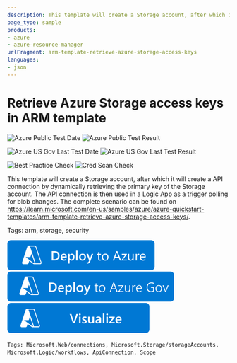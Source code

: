 ```yaml
---
description: This template will create a Storage account, after which it will create a API connection by dynamically retrieving the primary key of the Storage account. The API connection is then used in a Logic App as a trigger polling for blob changes.
page_type: sample
products:
- azure
- azure-resource-manager
urlFragment: arm-template-retrieve-azure-storage-access-keys
languages:
- json
---
```

# Retrieve Azure Storage access keys in ARM template

![Azure Public Test Date](https://azurequickstartsservice.blob.core.windows.net/badges/demos/arm-template-retrieve-azure-storage-access-keys/PublicLastTestDate.svg)
![Azure Public Test Result](https://azurequickstartsservice.blob.core.windows.net/badges/demos/arm-template-retrieve-azure-storage-access-keys/PublicDeployment.svg)

![Azure US Gov Last Test Date](https://azurequickstartsservice.blob.core.windows.net/badges/demos/arm-template-retrieve-azure-storage-access-keys/FairfaxLastTestDate.svg)
![Azure US Gov Last Test Result](https://azurequickstartsservice.blob.core.windows.net/badges/demos/arm-template-retrieve-azure-storage-access-keys/FairfaxDeployment.svg)

![Best Practice Check](https://azurequickstartsservice.blob.core.windows.net/badges/demos/arm-template-retrieve-azure-storage-access-keys/BestPracticeResult.svg)
![Cred Scan Check](https://azurequickstartsservice.blob.core.windows.net/badges/demos/arm-template-retrieve-azure-storage-access-keys/CredScanResult.svg)

This template will create a Storage account, after which it will create a API connection by dynamically retrieving the primary key of the Storage account. The API connection is then used in a Logic App as a trigger polling for blob changes. The complete scenario can be found on https://learn.microsoft.com/en-us/samples/azure/azure-quickstart-templates/arm-template-retrieve-azure-storage-access-keys/.

Tags: arm, storage, security

[![Deploy To Azure](https://raw.githubusercontent.com/Azure/azure-quickstart-templates/master/1-CONTRIBUTION-GUIDE/images/deploytoazure.svg?sanitize=true)](https://portal.azure.com/#create/Microsoft.Template/uri/https%3A%2F%2Fraw.githubusercontent.com%2FAzure%2Fazure-quickstart-templates%2Fmaster%2Fdemos%2Farm-template-retrieve-azure-storage-access-keys%2Fazuredeploy.json)
[![Deploy To Azure US Gov](https://raw.githubusercontent.com/Azure/azure-quickstart-templates/master/1-CONTRIBUTION-GUIDE/images/deploytoazuregov.svg?sanitize=true)](https://portal.azure.us/#create/Microsoft.Template/uri/https%3A%2F%2Fraw.githubusercontent.com%2FAzure%2Fazure-quickstart-templates%2Fmaster%2Fdemos%2Farm-template-retrieve-azure-storage-access-keys%2Fazuredeploy.json)
[![Visualize](https://raw.githubusercontent.com/Azure/azure-quickstart-templates/master/1-CONTRIBUTION-GUIDE/images/visualizebutton.svg?sanitize=true)](http://armviz.io/#/?load=https%3A%2F%2Fraw.githubusercontent.com%2FAzure%2Fazure-quickstart-templates%2Fmaster%2Fdemos%2Farm-template-retrieve-azure-storage-access-keys%2Fazuredeploy.json)

`Tags: Microsoft.Web/connections, Microsoft.Storage/storageAccounts, Microsoft.Logic/workflows, ApiConnection, Scope`
